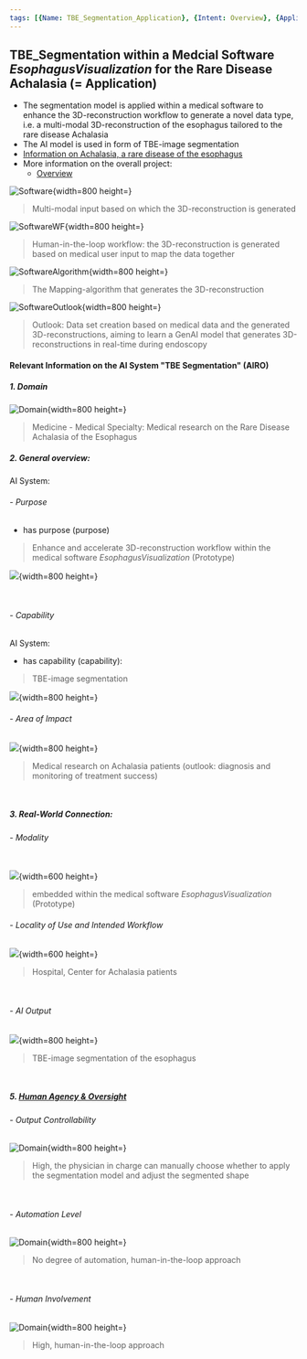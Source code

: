 ```yaml
---
tags: [{Name: TBE_Segmentation_Application}, {Intent: Overview}, {Applicability: AIAct}, {Usage Example: default_highrisk}]
---
```


## TBE_Segmentation within a Medcial Software *EsophagusVisualization* for the Rare Disease Achalasia (= Application)


- The segmentation model is applied within a medical software to enhance the 3D-reconstruction workflow to generate a novel data type, i.e. a multi-modal 3D-reconstruction of the esophagus tailored to the rare disease Achalasia
- The AI model is used in form of TBE-image segmentation
- [Information on Achalasia, a rare disease of the esophagus](./DomainKnowledge/Achalasia.md) 
- More information on the overall project:
    - [Overview](https://www.researchgate.net/publication/372490765_PRECISION_MEDICINE_FOR_ACHALASIA_DIAGNOSIS_A_MULTI-MODAL_AND_INTERDISCIPLINARY_APPROACH_FOR_TRAINING_DATA_GENERATION)

![Software](<../../../../imgs/Achalasia/AchalasiaSW.png>){width=800 height=}
> Multi-modal input based on which the 3D-reconstruction is generated

![SoftwareWF](<../../../../imgs/Achalasia/achalasiaWF.png>){width=800 height=}
> Human-in-the-loop workflow: the 3D-reconstruction is generated based on medical user input to map the data together

![SoftwareAlgorithm](<../../../../imgs/Achalasia/AlgorithmAchalasia.png>){width=800 height=}
> The Mapping-algorithm that generates the 3D-reconstruction

![SoftwareOutlook](<../../../../imgs/Achalasia/achalasia_dataset.png>){width=800 height=}
> Outlook: Data set creation based on medical data and the generated 3D-reconstructions, aiming to learn a GenAI model that generates 3D-reconstructions in real-time during endoscopy

#### Relevant Information on the AI System "TBE Segmentation" (AIRO)

##### 1. Domain

![Domain](<../../../../imgs/AI Application (AIRO)/Domain.png>){width=800 height=}

> Medicine - Medical Specialty: Medical research on the Rare Disease Achalasia of the Esophagus

##### 2. General overview:

AI System:

###### - Purpose

- has purpose (purpose)
> Enhance and accelerate 3D-reconstruction workflow within the medical software *EsophagusVisualization* (Prototype)

![](<../../../../imgs/AI Application (AIRO)/Purpose.png>){width=800 height=}

<br>

###### - Capability

AI System:

- has capability (capability):
> TBE-image segmentation

![](<../../../../imgs/AI System/AI Capability.png>){width=800 height=}

###### - Area of Impact

![](<../../../../imgs/AI Application (AIRO)/Area of Impact.png>){width=800 height=}

> Medical research on Achalasia patients (outlook: diagnosis and monitoring of treatment success)

<br>

##### 3. Real-World Connection:

###### - Modality

<br> ![](<../../../../imgs/AI Application (AIRO)/Modality.png>){width=600 height=}

> embedded within the medical software *EsophagusVisualization* (Prototype)


###### - Locality of Use and Intended Workflow

![](<../../../../imgs/AI Application (AIRO)/LocalityOfUse.png>){width=600 height=}

> Hospital, Center for Achalasia patients

<br>

###### - AI Output

![](<../../../../imgs/AI System/AI Output.png>){width=800 height=}

> TBE-image segmentation of the esophagus

<br>

##### 5. [Human Agency & Oversight](../../3_RiskManagement/AI_Risks/1_HumanAgencyOversight/HumanAgencyOversight_(TBE_Segmentation).md)

###### - Output Controllability

![Domain](<../../../../imgs/AI Application (AIRO)/Output_Controllability.png>){width=800 height=}

> High, the physician in charge can manually choose whether to apply the segmentation model and adjust the segmented shape

<br>

###### - Automation Level

![Domain](<../../../../imgs/AI Application (AIRO)/AutomationLevel.png>){width=800 height=}

> No degree of automation, human-in-the-loop approach

<br>

###### - Human Involvement

![Domain](<../../../../imgs/AI Application (AIRO)/HumanInvolvement.png>){width=800 height=}

> High, human-in-the-loop approach


<br>